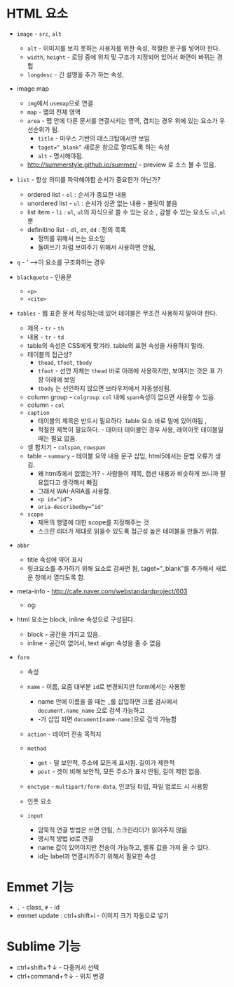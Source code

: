 
# HTML 요소
- `image` - `src`, `alt`
    - `alt` - 이미지를 보지 못하는 사용자를 위한 속성, 적절한 문구를 넣어야 한다.
    - `width`, `height` - 로딩 중에 위치 및 구조가 지정되어 있어서 화면이 바뀌는 경험
    - `longdesc` - 긴 설명을 추가 하는 속성,
- image map
    - `img`에서 `usemap`으로 연결
    - `map` - 맵의 전체 영역
    - `area` - 맵 안에 다른 문서를 연결시키는 영역, 겹치는 경우 위에 있는 요소가 우선순위가 됨.
        - `title` - 마우스 기반의 데스크탑에서만 보임
        - `taget=“_blank”` 새로운 창으로 열리도록 하는 속성
        - `alt` - 명시해야됨.
    - http://summerstyle.github.io/summer/ - preview 로 소스 볼 수 있음.
- `list` - 항상 의미를 파악해야함 순서가 중요한가 아닌가?
    - ordered list - `ol` : 순서가 중요한 내용
    - unordered list - `ul` : 순서가 상관 없는 내용 - 불릿이 붙음
    - list item - `li` : `ol`, `ul`의 자식으로 쓸 수 있는 요소 , 감쌀 수 있는 요소도 `ul`,`ol` 뿐
    - definitino list - `dl`, `dt`, `dd` : 정의 목록
        - 정의를 위해서 쓰는 요소임
        - 들여쓰기 처럼 보여주기 위해서 사용하면 안됨,
- `q` - ‘ —>이 요소를 구조화하는 경우
- `blackquote` - 인용문
    - `<p>`
    - `<cite>`
- `tables` - 웹 표준 문서 작성하는데 있어 테이블은 무조건 사용하지 말아야 한다.
    - 제목 - `tr` - `th`
    - 내용 - `tr` - `td`
    - table의 속성은 CSS에게 맞겨라. table의 표현 속성을 사용하지 말라.
    - 테이블의 접근성?
        - `thead`, `tfoot`, `tbody`
        - `tfoot` - 선언 자체는 `thead` 바로 아래에 사용하지만, 보여지는 것은 표 가장 아래에 보임
        - `tbody` 는 선언하지 않으면 브라우저에서 자동생성됨.
    - column group - `colgroup`: `col` 내에 `span`속성이 없으면 사용할 수 있음.
    - column - `col`
    - `caption`
        - 테이블의 제목은 반드시 필요하다. table 요소 바로 밑에 있어야됨 ,
        - 적절한 제목이 필요하다. - 데이터 테이블인 경우 사용, 레이아웃 테이블일 때는 필요 없음.
    - 셀 합치기 - `colspan`, `rowspan`
    - table - `summary` - 테이블 요약 내용 문구 삽입, html5에서는 문법 오류가 생김.
        - 왜 html5에서 없엤는가? - 사람들이 제목, 캡션 내용과 비슷하게 쓰니까 필요없다고 생각해서 빠짐
        - 그래서 WAI-ARIA를 사용함.
        - `<p id=“id”>`
        - `aria-describedby=“id"`
    - `scope`
        - 제목의 행열에 대한 scope를 지정해주는 것
        - 스크린 리더가 제대로 읽을수 있도록 접근성 높은 테이블을 만들기 위함.

- `abbr`
    - title 속성에 약어 표시
    - 링크요소를 추가하기 위해 <a>요소로 감싸면 됨, taget=“_blank”를 추가해서 새로운 창에서 열리도록 함.

- meta-info - http://cafe.naver.com/webstandardproject/603
    - og:

- html 요소는 block, inline  속성으로 구성된다.
    - block - 공간을 가지고 있음.
    - inline - 공간이 없어서, text align 속성을 줄 수 없음

- `form`
    - 속성
    - `name` - 이름, 요즘 대부분 `id`로 변경되지만 form에서는 사용함
        - name 안에 이름을 쓸 때는 _를 삽입하면 크롬 검사에서 `document.name_name` 으로 검색 가능하고
        - -가 삽입 되면 `document[name-name]`으로 검색 가능함
    - `action` - 데이터 전송 목적지
    - `method`
        - `get` - 덜 보안적, 주소에 모든게 표시됨. 길이가 제한적
        - `post` - 겟이 비해 보안적, 모든 주소가 표시 안됨, 길이 제한 없음.
    - `enctype` - `multipart/form-data`, 인코딩 타입, 파일 업로드 시 사용함

    - 인풋 요소
    - `input`
        - 암묵적 연결 방법은 쓰면 안됨, 스크린리더가 읽어주지 않음
        - 명시적 방법 id로 연결
        - name 값이 있어야지만 전송이 가능하고, 벨류 값을 가져 올 수 있다.
        - id는 label과 연결시키주기 위해서 필요한 속성

# Emmet 기능
- `.` - class,  `#` - id
- emmet update : ctrl+shift+i  - 이미지 크기 자동으로 넣기

# Sublime 기능
- ctrl+shift+↑↓ - 다중커서 선택
- ctrl+command+↑↓ - 위치 변경


